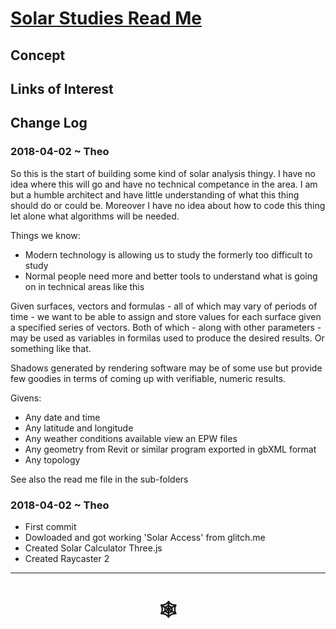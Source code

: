 <span style=display:none; >[You are now in a GitHub source code view - click this link to view Read Me file as a web page]( http://www.ladybug.tools/spider/#cookbook/solar-studies/README.md "View file as a web page." ) </span>


# [Solar Studies Read Me]( #cookbook/solar-studies/README.md )


<!--
<iframe src=http://www.ladybug.tools/spider/cookbook/templates/cookbook-template-threejs-hamburger.html width=100% height=600px ></iframe>
_txt_
<span style="display: none" >Iframes are not viewable in GitHub source code view</span>

## Full Screen: []( http://www.ladybug.tools/spider/#cookbook/.html )

-->

## Concept


## Links of Interest


## Change Log

### 2018-04-02 ~ Theo



So this is the start of building some kind of solar analysis thingy. I have no idea where this will go and have no technical competance in the area. I am but a humble architect and have little understanding of what this thing should do or could be. Moreover I have no idea about how to code this thing let alone what algorithms will be needed.

Things we know:

* Modern technology is allowing us to study the formerly too difficult to study
* Normal people need more and better tools to understand what is going on in technical areas like this


Given surfaces, vectors and formulas - all of which may vary of periods of time - we want to be able to assign and store values for each surface given a specified series of vectors. Both of which - along with other parameters - may be used as variables in formilas used to produce the desired results. Or something like that.

Shadows generated by rendering software may be of some use but provide few goodies in terms of coming up with verifiable, numeric results.


Givens:
* Any date and time
* Any latitude and longitude
* Any weather conditions available view an EPW files
* Any geometry from Revit or similar program exported in gbXML format
* Any topology

See also the read me file in the sub-folders


### 2018-04-02 ~ Theo

* First commit
* Dowloaded and got working 'Solar Access' from glitch.me
* Created Solar Calculator Three.js
* Created Raycaster 2



***

# <center title="hello!" ><a href=javascript:window.scrollTo(0,0); style=text-decoration:none; > &#x1f578; </a></center>

